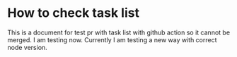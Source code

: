 # How to check task list

This is a document for test pr with task list with github action so it cannot be merged. I am testing now. Currently I am testing a new way with correct node version.
